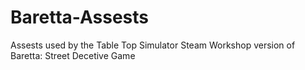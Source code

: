 # Baretta-Assests
Assests used by the Table Top Simulator Steam Workshop version of Baretta: Street Decetive Game
